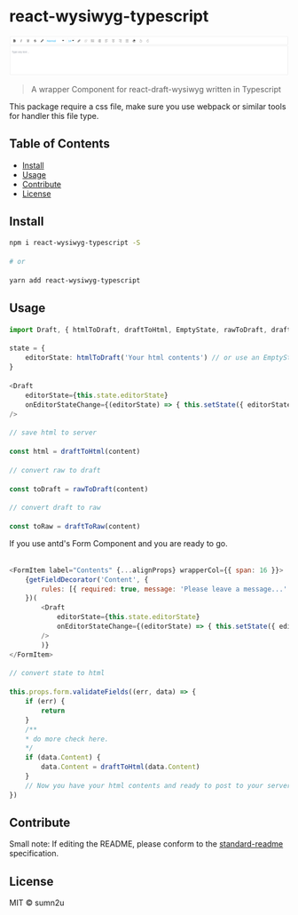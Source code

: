 # react-wysiwyg-typescript

![banner](assests/wysiwyg.png)

> A wrapper Component for react-draft-wysiwyg written in Typescript


This package require a css file, make sure you use webpack or similar tools for handler this file type.

## Table of Contents

- [Install](#install)
- [Usage](#usage)
- [Contribute](#contribute)
- [License](#license)

## Install

```sh
npm i react-wysiwyg-typescript -S

# or

yarn add react-wysiwyg-typescript

```

## Usage

```ts
import Draft, { htmlToDraft, draftToHtml, EmptyState, rawToDraft, draftToRaw } from 'react-wysiwyg-typescript'

state = {
    editorState: htmlToDraft('Your html contents') // or use an EmptyState
}

<Draft
    editorState={this.state.editorState}
    onEditorStateChange={(editorState) => { this.setState({ editorState }) }}
/>

// save html to server

const html = draftToHtml(content)

// convert raw to draft

const toDraft = rawToDraft(content)

// convert draft to raw

const toRaw = draftToRaw(content)

```

If you use antd's Form Component and you are ready to go.

```js

<FormItem label="Contents" {...alignProps} wrapperCol={{ span: 16 }}>
    {getFieldDecorator('Content', {
        rules: [{ required: true, message: 'Please leave a message...' }],
    })(
        <Draft
            editorState={this.state.editorState}
            onEditorStateChange={(editorState) => { this.setState({ editorState }) }}
        />
        )}
</FormItem>

// convert state to html

this.props.form.validateFields((err, data) => {
    if (err) {
        return
    }
    /**
    * do more check here.
    */
    if (data.Content) {
        data.Content = draftToHtml(data.Content)
    }
    // Now you have your html contents and ready to post to your server.
})

```

## Contribute



Small note: If editing the README, please conform to the [standard-readme](https://github.com/RichardLitt/standard-readme) specification.

## License

MIT © sumn2u
